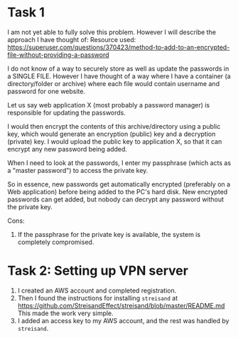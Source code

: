 # Task 1

I am not yet able to fully solve this problem. However I will describe the approach I have thought of:
Resource used: https://superuser.com/questions/370423/method-to-add-to-an-encrypted-file-without-providing-a-password

I do not know of a way to securely store as well as update the passwords in a SINGLE FILE. However I have thought of a way where I have a container (a directory/folder or archive) where each file would contain username and password for one website.

Let us say web application X (most probably a password manager) is responsible for updating the passwords.

I would then encrypt the contents of this archive/directory using a public key, which would generate an encryption (public) key and a decryption (private) key. I would upload the public key to application X, so that it can encrypt any new password being added. 

When I need to look at the passwords, I enter my passphrase (which acts as a "master password") to access the private key.  

So in essence, new passwords get automatically encrypted (preferably on a Web application) before being added to the PC's hard disk. New encrypted passwords can get added, but nobody can decrypt any password without the private key.

Cons:

1. If the passphrase for the private key is available, the system is completely compromised.

# Task 2: Setting up VPN server

1. I created an AWS account and completed registration. 
2. Then I found the instructions for installing `streisand` at https://github.com/StreisandEffect/streisand/blob/master/README.md
This made the work very simple. 
3. I added an access key to my AWS account, and the rest was handled by `streisand`.




